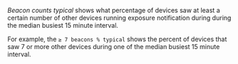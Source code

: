 *Beacon counts typical* shows what percentage of devices saw at least a certain number of other devices running exposure notification during during the median busiest 15 minute interval. 

For example, the `≥ 7 beacons % typical` shows the percent of devices that saw 7 or more other devices during one of the median busiest 15 minute interval. 

